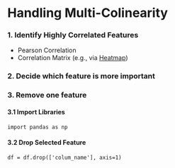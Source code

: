 # Handling Multi-Colinearity
### 1. Identify Highly Correlated Features
* Pearson Correlation
* Correlation Matrix (e.g., via [Heatmap]())
### 2. Decide which feature is more important
### 3. Remove one feature
#### 3.1 Import Libraries
    import pandas as np
#### 3.2 Drop Selected Feature
    df = df.drop(['colum_name'], axis=1)
